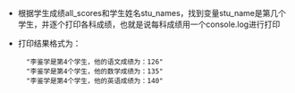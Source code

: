 - 根据学生成绩all\_scores和学生姓名stu\_names，找到变量stu\_name是第几个学生，并逐个打印各科成绩，也就是说每科成绩用一个console.log进行打印
- 打印结果格式为：

        "李鉴学是第4个学生，他的语文成绩为：126"
        "李鉴学是第4个学生，他的数学成绩为：135"
        "李鉴学是第4个学生，他的英语成绩为：140"